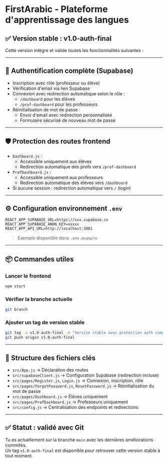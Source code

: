 # FirstArabic - Plateforme d'apprentissage des langues

## ✅ Version stable : v1.0-auth-final

Cette version intègre et valide toutes les fonctionnalités suivantes :

---

## 🔐 Authentification complète (Supabase)

- Inscription avec rôle (professeur ou élève)
- Vérification d'email via lien Supabase
- Connexion avec redirection automatique selon le rôle :
  - `/dashboard` pour les élèves
  - `/prof-dashboard` pour les professeurs
- Réinitialisation de mot de passe :
  - Envoi d'email avec redirection personnalisée
  - Formulaire sécurisé de nouveau mot de passe

---

## 🛡️ Protection des routes frontend

- `Dashboard.js` :
  - Accessible uniquement aux élèves
  - Redirection automatique des profs vers `/prof-dashboard`
- `ProfDashboard.js` :
  - Accessible uniquement aux professeurs
  - Redirection automatique des élèves vers `/dashboard`
- Si aucune session : redirection automatique vers `/` (login)

---

## ⚙️ Configuration environnement `.env`

```
REACT_APP_SUPABASE_URL=https://xxx.supabase.co
REACT_APP_SUPABASE_ANON_KEY=xxxxx
REACT_APP_API_URL=http://localhost:3001
```

> Exemple disponible dans `.env.example`

---

## 📦 Commandes utiles

### Lancer le frontend
```bash
npm start
```

### Vérifier la branche actuelle
```bash
git branch
```

### Ajouter un tag de version stable
```bash
git tag -a v1.0-auth-final -m "Version stable avec protection auth complète"
git push origin v1.0-auth-final
```

---

## 📂 Structure des fichiers clés

- `src/App.js` → Déclaration des routes
- `src/supabaseClient.js` → Configuration Supabase (redirection incluse)
- `src/pages/Register.js`, `Login.js` → Connexion, inscription, rôle
- `src/pages/ForgotPassword.js`, `ResetPassword.js` → Réinitialisation du mot de passe
- `src/pages/Dashboard.js` → Élèves uniquement
- `src/pages/ProfDashboard.js` → Professeurs uniquement
- `src/config.js` → Centralisation des endpoints et redirections

---

## ✅ Statut : validé avec Git

Tu es actuellement sur la branche `main` avec les dernières améliorations commités.  
Un tag `v1.0-auth-final` est disponible pour retrouver cette version stable à tout moment.
